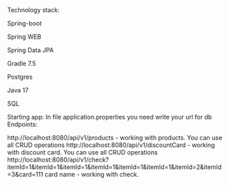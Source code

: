 Technology stack:

Spring-boot

Spring WEB

Spring Data JPA

Gradle 7.5

Postgres

Java 17

SQL

Starting app:
In file application.properties you need write your url for db
Endpoints:

http://localhost:8080/api/v1/products - working with products. You can use all CRUD operations
http://localhost:8080/api/v1/discountCard - working with discount card. You can use all CRUD operations
http://localhost:8080/api/v1/check?itemId=1&itemId=1&itemId=1&itemId=1&itemId=1&itemId=1&itemId=2&itemId=3&card=111 card name - working with check.